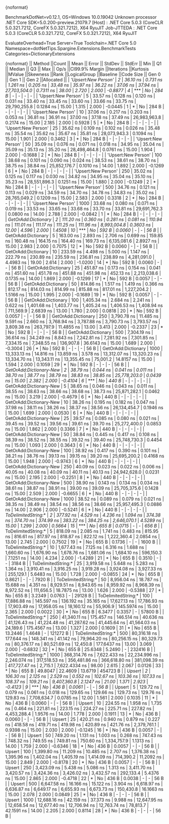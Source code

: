{noformat}

BenchmarkDotNet=v0.12.1, OS=Windows 10.0.19042
Unknown processor
.NET Core SDK=5.0.200-preview.21079.7
  [Host]     : .NET Core 5.0.3 (CoreCLR 5.0.321.7212, CoreFX 5.0.321.7212), X64 RyuJIT
  Job-JTTEDA : .NET Core 5.0.3 (CoreCLR 5.0.321.7212, CoreFX 5.0.321.7212), X64 RyuJIT

EvaluateOverhead=True  Server=True  Toolchain=.NET Core 5.0  
Namespace=dotNetTips.Spargine.Extensions.BenchmarkTests  Categories=DictionaryExtensions  

{noformat}
||                 Method ||Count ||         Mean ||       Error ||       StdDev ||      StdErr ||          Min ||           Q1 ||       Median ||           Q3 ||          Max ||        Op/s ||CI99.9% Margin ||Iterations ||Kurtosis ||MValue ||Skewness ||Rank ||LogicalGroup ||Baseline ||Code Size ||  Gen 0 ||  Gen 1 ||  Gen 2 ||Allocated ||
|     *'Upsert:New Person'* |     *2* |      *36.10 ns* |     *0.731 ns* |      *1.261 ns* |     *0.205 ns* |      *33.48 ns* |      *35.97 ns* |      *36.22 ns* |      *37.06 ns* |      *37.94 ns* | *27,703,504.0* |      *0.7311 ns* |      *38.00* |    *2.720* |  *2.000* |  *-0.8877* |    *4* |            *** |       *No* |     *284 B* |       *-* |       *-* |       *-* |         *-* |
|     'Upsert:New Person' |     5 |      33.57 ns |     0.128 ns |      0.120 ns |     0.031 ns |      33.40 ns |      33.45 ns |      33.60 ns |      33.66 ns |      33.75 ns | 29,790,255.8 |      0.1284 ns |      15.00 |    1.315 |  2.000 |  -0.0445 |    1 |            * |       No |     284 B |       - |       - |       - |         - |
|     'Upsert:New Person' |    10 |      37.06 ns |     0.217 ns |      0.203 ns |     0.053 ns |      36.81 ns |      36.91 ns |      37.00 ns |      37.18 ns |      37.49 ns | 26,983,963.8 |      0.2174 ns |      15.00 |    2.185 |  2.000 |   0.5928 |    5 |            * |       No |     284 B |       - |       - |       - |         - |
|     'Upsert:New Person' |    25 |      35.62 ns |     0.109 ns |      0.102 ns |     0.026 ns |      35.48 ns |      35.54 ns |      35.62 ns |      35.67 ns |      35.81 ns | 28,073,943.3 |      0.1094 ns |      15.00 |    1.901 |  2.000 |   0.3462 |    3 |            * |       No |     284 B |       - |       - |       - |         - |
|     'Upsert:New Person' |    50 |      35.09 ns |     0.076 ns |      0.071 ns |     0.018 ns |      34.95 ns |      35.04 ns |      35.09 ns |      35.13 ns |      35.20 ns | 28,498,464.8 |      0.0761 ns |      15.00 |    1.904 |  2.000 |  -0.1688 |    2 |            * |       No |     284 B |       - |       - |       - |         - |
|     'Upsert:New Person' |   100 |      38.68 ns |     0.101 ns |      0.090 ns |     0.024 ns |      38.53 ns |      38.61 ns |      38.70 ns |      38.75 ns |      38.84 ns | 25,852,176.7 |      0.1010 ns |      14.00 |    1.892 |  2.000 |  -0.1269 |    6 |            * |       No |     284 B |       - |       - |       - |         - |
|     'Upsert:New Person' |   250 |      35.02 ns |     0.125 ns |      0.117 ns |     0.030 ns |      34.82 ns |      34.95 ns |      35.04 ns |      35.10 ns |      35.23 ns | 28,551,896.3 |      0.1251 ns |      15.00 |    1.880 |  2.000 |  -0.1249 |    2 |            * |       No |     284 B |       - |       - |       - |         - |
|     'Upsert:New Person' |   500 |      34.76 ns |     0.121 ns |      0.113 ns |     0.029 ns |      34.59 ns |      34.70 ns |      34.78 ns |      34.83 ns |      35.02 ns | 28,765,049.2 |      0.1209 ns |      15.00 |    2.583 |  2.000 |   0.3318 |    2 |            * |       No |     284 B |       - |       - |       - |         - |
|     'Upsert:New Person' |  1000 |      33.68 ns |     0.080 ns |      0.071 ns |     0.019 ns |      33.53 ns |      33.65 ns |      33.68 ns |      33.70 ns |      33.81 ns | 29,691,762.3 |      0.0800 ns |      14.00 |    2.788 |  2.000 |  -0.0842 |    1 |            * |       No |     284 B |       - |       - |       - |         - |
|     *GetOrAdd:Dictionary* |     *2* |     *111.20 ns* |     *0.360 ns* |      *0.281 ns* |     *0.081 ns* |     *110.94 ns* |     *111.01 ns* |     *111.17 ns* |     *111.25 ns* |     *111.96 ns* |  *8,993,004.8* |      *0.3603 ns* |      *12.00* |    *4.596* |  *2.000* |   *1.4508* |   *10* |            *** |       *No* |     *592 B* |  *0.0060* |       *-* |       *-* |      *56 B* |
|     GetOrAdd:Dictionary |     5 |     163.00 ns |     2.893 ns |      2.706 ns |     0.699 ns |     159.85 ns |     160.48 ns |     164.15 ns |     164.40 ns |     169.73 ns |  6,135,081.6 |      2.8927 ns |      15.00 |    2.983 |  2.000 |   0.7075 |   12 |            * |       No |     592 B |  0.0060 |       - |       - |      56 B |
|     GetOrAdd:Dictionary |    10 |     233.59 ns |     4.498 ns |      5.000 ns |     1.147 ns |     222.79 ns |     230.89 ns |     235.59 ns |     236.81 ns |     238.89 ns |  4,281,091.0 |      4.4983 ns |      19.00 |    2.614 |  2.000 |  -1.0200 |   14 |            * |       No |     592 B |  0.0060 |       - |       - |      56 B |
|     GetOrAdd:Dictionary |    25 |     451.87 ns |     0.173 ns |      0.154 ns |     0.041 ns |     451.60 ns |     451.78 ns |     451.88 ns |     451.98 ns |     452.13 ns |  2,213,038.6 |      0.1735 ns |      14.00 |    1.869 |  2.000 |  -0.1299 |   17 |            * |       No |     592 B |  0.0057 |       - |       - |      56 B |
|     GetOrAdd:Dictionary |    50 |     814.86 ns |     1.517 ns |      1.419 ns |     0.366 ns |     812.17 ns |     814.03 ns |     814.99 ns |     815.88 ns |     817.01 ns |  1,227,204.2 |      1.5166 ns |      15.00 |    1.995 |  2.000 |  -0.1689 |   19 |            * |       No |     592 B |  0.0057 |       - |       - |      56 B |
|     GetOrAdd:Dictionary |   100 |   1,405.34 ns |     2.684 ns |      2.241 ns |     0.622 ns |   1,401.68 ns |   1,403.77 ns |   1,405.24 ns |   1,406.53 ns |   1,408.94 ns |    711,569.9 |      2.6839 ns |      13.00 |    1.780 |  2.000 |   0.0818 |   20 |            * |       No |     592 B |  0.0057 |       - |       - |      56 B |
|     GetOrAdd:Dictionary |   250 |   3,790.78 ns |    11.485 ns |      9.591 ns |     2.660 ns |   3,768.94 ns |   3,787.88 ns |   3,790.73 ns |   3,793.57 ns |   3,809.38 ns |    263,797.9 |     11.4855 ns |      13.00 |    3.413 |  2.000 |  -0.2337 |   23 |            * |       No |     592 B |       - |       - |       - |      56 B |
|     GetOrAdd:Dictionary |   500 |   7,304.19 ns |    36.614 ns |     34.249 ns |     8.843 ns |   7,242.81 ns |   7,281.92 ns |   7,301.85 ns |   7,334.15 ns |   7,348.55 ns |    136,907.8 |     36.6143 ns |      15.00 |    1.689 |  2.000 |  -0.3004 |   26 |            * |       No |     592 B |       - |       - |       - |      56 B |
|     GetOrAdd:Dictionary |  1000 |  13,333.13 ns |    14.816 ns |     13.859 ns |     3.578 ns |  13,312.07 ns |  13,320.23 ns |  13,334.70 ns |  13,343.11 ns |  13,355.45 ns |     75,001.2 |     14.8157 ns |      15.00 |    1.594 |  2.000 |   0.1059 |   29 |            * |       No |     592 B |       - |       - |       - |      56 B |
| *GetOrAdd:Dictionary-New* |     *2* |      *38.79 ns* |     *0.044 ns* |      *0.041 ns* |     *0.011 ns* |      *38.70 ns* |      *38.77 ns* |      *38.79 ns* |      *38.83 ns* |      *38.85 ns* | *25,778,203.0* |      *0.0439 ns* |      *15.00* |    *2.382* |  *2.000* |  *-0.4104* |    *6* |            *** |       *No* |     *440 B* |       *-* |       *-* |       *-* |         *-* |
| GetOrAdd:Dictionary-New |     5 |      38.65 ns |     0.046 ns |      0.043 ns |     0.011 ns |      38.55 ns |      38.63 ns |      38.66 ns |      38.68 ns |      38.73 ns | 25,871,282.1 |      0.0462 ns |      15.00 |    3.219 |  2.000 |  -0.4679 |    6 |            * |       No |     440 B |       - |       - |       - |         - |
| GetOrAdd:Dictionary-New |    10 |      38.26 ns |     0.195 ns |      0.182 ns |     0.047 ns |      37.98 ns |      38.11 ns |      38.26 ns |      38.37 ns |      38.56 ns | 26,134,454.7 |      0.1946 ns |      15.00 |    1.699 |  2.000 |   0.0530 |    6 |            * |       No |     440 B |       - |       - |       - |         - |
| GetOrAdd:Dictionary-New |    25 |      39.57 ns |     0.085 ns |      0.080 ns |     0.021 ns |      39.45 ns |      39.52 ns |      39.56 ns |      39.61 ns |      39.70 ns | 25,272,400.0 |      0.0853 ns |      15.00 |    1.862 |  2.000 |   0.3366 |    7 |            * |       No |     440 B |       - |       - |       - |         - |
| GetOrAdd:Dictionary-New |    50 |      38.84 ns |     0.445 ns |      0.417 ns |     0.108 ns |      38.39 ns |      38.52 ns |      38.55 ns |      39.32 ns |      39.40 ns | 25,748,730.3 |      0.4454 ns |      15.00 |    1.093 |  2.000 |   0.3643 |    6 |            * |       No |     440 B |       - |       - |       - |         - |
| GetOrAdd:Dictionary-New |   100 |      38.92 ns |     0.417 ns |      0.390 ns |     0.101 ns |      38.21 ns |      38.76 ns |      39.13 ns |      39.15 ns |      39.20 ns | 25,695,200.2 |      0.4168 ns |      15.00 |    1.948 |  2.000 |  -0.9743 |    6 |            * |       No |     440 B |       - |       - |       - |         - |
| GetOrAdd:Dictionary-New |   250 |      40.09 ns |     0.023 ns |      0.022 ns |     0.006 ns |      40.05 ns |      40.08 ns |      40.09 ns |      40.11 ns |      40.13 ns | 24,942,628.0 |      0.0231 ns |      15.00 |    2.195 |  2.000 |  -0.2251 |    8 |            * |       No |     440 B |       - |       - |       - |         - |
| GetOrAdd:Dictionary-New |   500 |      38.90 ns |     0.143 ns |      0.134 ns |     0.034 ns |      38.61 ns |      38.87 ns |      38.91 ns |      39.00 ns |      39.09 ns | 25,705,375.6 |      0.1428 ns |      15.00 |    2.509 |  2.000 |  -0.6655 |    6 |            * |       No |     440 B |       - |       - |       - |         - |
| GetOrAdd:Dictionary-New |  1000 |      38.52 ns |     0.089 ns |      0.079 ns |     0.021 ns |      38.35 ns |      38.49 ns |      38.54 ns |      38.56 ns |      38.66 ns | 25,957,495.3 |      0.0886 ns |      14.00 |    2.906 |  2.000 |  -0.5241 |    6 |            * |       No |     440 B |       - |       - |       - |         - |
|     *ToDelimitedString:** |     *2* |     *377.92 ns* |     *4.529 ns* |      *4.236 ns* |     *1.094 ns* |     *374.38 ns* |     *374.70 ns* |     *374.99 ns* |     *383.22 ns* |     *384.25 ns* |  *2,646,070.1* |      *4.5289 ns* |      *15.00* |    *1.299* |  *2.000* |   *0.5664* |   *15* |            *** |       *No* |     *655 B* |  *0.0715* |       *-* |       *-* |     *656 B* |
|     ToDelimitedString:* |     5 |     818.09 ns |     2.085 ns |      1.741 ns |     0.483 ns |     815.95 ns |     816.61 ns |     817.97 ns |     818.87 ns |     822.12 ns |  1,222,360.4 |      2.0854 ns |      13.00 |    2.745 |  2.000 |   0.7502 |   19 |            * |       No |     655 B |  0.1736 |       - |       - |    1600 B |
|     ToDelimitedString:* |    10 |   1,677.43 ns |     7.125 ns |      6.316 ns |     1.688 ns |   1,660.60 ns |   1,676.90 ns |   1,678.76 ns |   1,681.06 ns |   1,684.10 ns |    596,150.3 |      7.1251 ns |      14.00 |    4.234 |  2.000 |  -1.4289 |   21 |            * |       No |     655 B |  0.3510 |       - |       - |    3184 B |
|     ToDelimitedString:* |    25 |   3,919.58 ns |     5.648 ns |      5.283 ns |     1.364 ns |   3,910.41 ns |   3,916.25 ns |   3,919.28 ns |   3,924.08 ns |   3,927.33 ns |    255,129.1 |      5.6483 ns |      15.00 |    1.728 |  2.000 |  -0.0855 |   24 |            * |       No |     655 B |  0.8621 |       - |       - |    7920 B |
|     ToDelimitedString:* |    50 |   8,956.04 ns |    18.787 ns |     15.688 ns |     4.351 ns |   8,929.51 ns |   8,943.65 ns |   8,959.92 ns |   8,968.39 ns |   8,972.52 ns |    111,656.5 |     18.7875 ns |      13.00 |    1.626 |  2.000 |  -0.5388 |   27 |            * |       No |     655 B |  3.2349 |  0.0763 |       - |   29128 B |
|     ToDelimitedString:* |   100 |  17,886.88 ns |   145.597 ns |    136.192 ns |    35.165 ns |  17,627.13 ns |  17,786.93 ns |  17,903.49 ns |  17,958.05 ns |  18,160.12 ns |     55,906.9 |    145.5974 ns |      15.00 |    2.365 |  2.000 |   0.0022 |   30 |            * |       No |     655 B |  6.3477 |  0.3357 |       - |   57800 B |
|     ToDelimitedString:* |   250 |  41,340.11 ns |   175.457 ns |    146.514 ns |    40.636 ns |  41,126.43 ns |  41,224.48 ns |  41,287.62 ns |  41,445.64 ns |  41,564.03 ns |     24,189.6 |    175.4567 ns |      13.00 |    1.327 |  2.000 |   0.1609 |   31 |            * |       No |     655 B | 13.2446 |  1.4648 |       - |  121272 B |
|     ToDelimitedString:* |   500 |  80,316.18 ns |   177.644 ns |    148.341 ns |    41.142 ns |  79,964.20 ns |  80,256.15 ns |  80,329.73 ns |  80,376.17 ns |  80,521.69 ns |     12,450.8 |    177.6437 ns |      13.00 |    3.069 |  2.000 |  -0.6832 |   32 |            * |       No |     655 B | 25.6348 |  5.2490 |       - |  232416 B |
|     ToDelimitedString:* |  1000 | 368,314.76 ns | 7,622.433 ns | 22,234.996 ns | 2,246.074 ns | 317,518.53 ns | 356,481.86 ns | 366,618.80 ns | 381,098.39 ns | 417,727.47 ns |      2,715.1 |  7,622.4334 ns |      98.00 |    2.615 |  2.067 |   0.0126 |   33 |            * |       No |     655 B | 49.8047 | 22.4609 | 13.6719 |  454723 B |
|                  *Upsert* |     *2* |     *106.30 ns* |     *2.125 ns* |      *2.529 ns* |     *0.552 ns* |     *102.67 ns* |     *103.36 ns* |     *107.33 ns* |     *108.37 ns* |     *109.21 ns* |  *9,407,360.8* |      *2.1247 ns* |      *21.00* |    *1.371* |  *2.923* |  *-0.4123* |    *9* |            *** |       *No* |     *436 B* |  *0.0061* |       *-* |       *-* |      *56 B* |
|                  Upsert |     5 |     129.72 ns |     0.079 ns |      0.061 ns |     0.018 ns |     129.65 ns |     129.66 ns |     129.73 ns |     129.76 ns |     129.83 ns |  7,708,634.7 |      0.0785 ns |      12.00 |    1.561 |  2.000 |   0.1035 |   11 |            * |       No |     436 B |  0.0060 |       - |       - |      56 B |
|                  Upsert |    10 |     224.55 ns |     1.958 ns |      1.735 ns |     0.464 ns |     221.81 ns |     223.15 ns |     224.27 ns |     225.71 ns |     227.82 ns |  4,453,288.4 |      1.9576 ns |      14.00 |    1.778 |  2.000 |   0.1911 |   13 |            * |       No |     436 B |  0.0060 |       - |       - |      56 B |
|                  Upsert |    25 |     420.21 ns |     0.940 ns |      0.879 ns |     0.227 ns |     418.58 ns |     419.71 ns |     419.98 ns |     420.89 ns |     421.76 ns |  2,379,761.1 |      0.9398 ns |      15.00 |    2.030 |  2.000 |  -0.1245 |   16 |            * |       No |     436 B |  0.0057 |       - |       - |      56 B |
|                  Upsert |    50 |     749.20 ns |     1.131 ns |      1.003 ns |     0.268 ns |     747.43 ns |     748.32 ns |     749.55 ns |     749.81 ns |     750.60 ns |  1,334,757.9 |      1.1313 ns |      14.00 |    1.759 |  2.000 |  -0.6346 |   18 |            * |       No |     436 B |  0.0057 |       - |       - |      56 B |
|                  Upsert |   100 |   1,399.80 ns |    11.209 ns |     10.485 ns |     2.707 ns |   1,376.38 ns |   1,395.96 ns |   1,402.04 ns |   1,405.19 ns |   1,414.09 ns |    714,390.2 |     11.2092 ns |      15.00 |    2.849 |  2.000 |  -0.8178 |   20 |            * |       No |     436 B |  0.0057 |       - |       - |      56 B |
|                  Upsert |   250 |   3,423.09 ns |     5.438 ns |      5.086 ns |     1.313 ns |   3,411.70 ns |   3,420.57 ns |   3,424.36 ns |   3,426.02 ns |   3,432.57 ns |    292,133.4 |      5.4376 ns |      15.00 |    2.865 |  2.000 |  -0.4718 |   22 |            * |       No |     436 B |  0.0038 |       - |       - |      56 B |
|                  Upsert |   500 |   6,647.58 ns |    16.166 ns |     15.122 ns |     3.904 ns |   6,618.97 ns |   6,636.87 ns |   6,649.17 ns |   6,655.93 ns |   6,673.73 ns |    150,430.8 |     16.1663 ns |      15.00 |    2.078 |  2.000 |   0.0849 |   25 |            * |       No |     436 B |       - |       - |       - |      56 B |
|                  Upsert |  1000 |  12,688.16 ns |    42.159 ns |     37.373 ns |     9.988 ns |  12,647.95 ns |  12,658.54 ns |  12,677.40 ns |  12,706.94 ns |  12,763.74 ns |     78,813.7 |     42.1591 ns |      14.00 |    2.205 |  2.000 |   0.8114 |   28 |            * |       No |     436 B |       - |       - |       - |      56 B |

